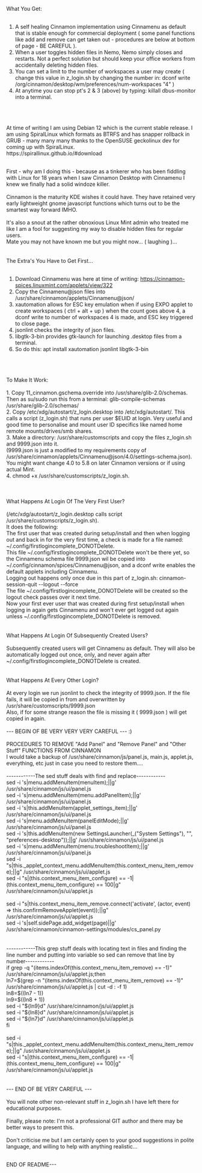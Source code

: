 
What You Get:
<br>
<br>
1. A self healing Cinnamon implementation using Cinnamenu as default that is stable enough for commercial deployment ( some panel functions like add and remove can get taken out - procedures are below at bottom of page - BE CAREFUL ).<br>
2. When a user toggles hidden files in Nemo, Nemo simply closes and restarts. Not a perfect solution but should keep your office workers from accidentally deleting hidden files.<br>
3. You can set a limit to the number of workspaces a user may create ( change this value in z_login.sh by changing the number in: dconf write /org/cinnamon/desktop/wm/preferences/num-workspaces "4" )<br>
4. At anytime you can stop pt's 2 & 3 (above) by typing: killall dbus-monitor into a terminal.
<br>
<br>
<br>
At time of writing I am using Debian 12 which is the current stable release. I am using SpiralLinux which formats as BTRFS and has snapper rollback in GRUB - many many many thanks to the OpenSUSE geckolinux dev for coming up with SpiralLinux.<br>
https://spirallinux.github.io/#download
<br><br>


First - why am I doing this - because as a tinkerer who has been fiddling with Linux for 18 years when I saw Cinnamon Desktop with Cinnamenu I knew we finally had a solid windoze killer.<br><br>
Cinnamon is the maturity KDE wishes it could have. They have retained very early lightweight gnome javascript functions which turns out to be the smartest way forward IMHO.<br><br>
It's also a snout at the rather obnoxious Linux Mint admin who treated me like I am a fool for suggesting my way to disable hidden files for regular users.<br>
Mate you may not have known me but you might now... ( laughing )...
<br>
<br>
<br>
The Extra's You Have to Get First...
<br>
<br>
1. Download Cinnamenu was here at time of writing: https://cinnamon-spices.linuxmint.com/applets/view/322<br>
2. Copy the Cinnamenu@json files into /usr/share/cinnamon/applets/Cinnamenu@json/
3. xautomation allows for ESC key emulation when if using EXPO applet to create workspaces ( ctrl + alt + up ) when the count goes above 4, a dconf write to number of workspaces 4 is made, and ESC key triggered to close page.<br>
4. jsonlint checks the integrity of json files.<br>
5. libgtk-3-bin provides gtk-launch for launching .desktop files from a terminal.<br>
6. So do this: apt install xautomation jsonlint libgtk-3-bin
<br>
<br>
<br>
To Make It Work:
<br>
<br>
1. Copy 11_cinnamon.gschema.override into /usr/share/glib-2.0/schemas. Then as su/sudo run this from a terminal: glib-compile-schemas /usr/share/glib-2.0/schemas/<br>
2. Copy /etc/xdg/autostart/z_login.desktop into /etc/xdg/autostart/. This calls a script (z_login.sh) that runs per user $EUID at login. Very useful and good time to personalise and mount user ID specifics like named home remote mounts/drives/smb shares.<br>
3. Make a directory: /usr/share/customscripts and copy the files z_login.sh and 9999.json into it.<br>
 (9999.json is just a modified to my requirements copy of /usr/share/cinnamon/applets/Cinnamenu@json/4.0/settings-schema.json). You might want change 4.0 to 5.8 on later Cinnamon versions or if using actual Mint.<br>
4. chmod +x /usr/share/customscripts/z_login.sh.<br>
<br>
<br>
<br>
What Happens At Login Of The Very First User? <br>
<br>
(/etc/xdg/autostart/z_login.desktop calls script /usr/share/customscripts/z_login.sh).
<br>It does the following:
<br>
The first user that was created during setup/install and then when logging out and back in for the very first time, a check is made for a file named: ~/.config/firstlogincomplete_DONOTDelete.<br>
This file ~/.config/firstlogincomplete_DONOTDelete won't be there yet, so the Cinnamenu schema file 9999.json wil be copied into ~/.config/cinnamon/spices/Cinnamenu@json, and a dconf write enables the default applets including Cinnamenu.<br>
Logging out happens only once due in this part of z_login.sh: cinnamon-session-quit --logout --force <br>
The file ~/.config/firstlogincomplete_DONOTDelete will be created so the logout check passes over it next time.<br>
Now your first ever user that was created during first setup/install when logging in again gets Cinnamenu and won't ever get logged out again unless ~/.config/firstlogincomplete_DONOTDelete is removed.
<br>
<br>
<br>
What Happens At Login Of Subsequently Created Users?
<br>
<br>
Subsequently created users will get Cinnamenu as default.
They will also be automatically logged out once, only, and never again after ~/.config/firstlogincomplete_DONOTDelete is created.
<br>
<br>
<br>
What Happens At Every Other Login?
<br>
<br>
At every login we run jsonlint to check the integrity of 9999.json. If the file fails, it will be copied in from and overwritten by /usr/share/customscripts/9999.json<br>
Also, if for some strange reason the file is missing it ( 9999.json ) will get copied in again.
<br>
<br>
--- BEGIN OF BE VERY VERY VERY CAREFUL --- :)
<br>
<br>
PROCEDURES TO REMOVE "Add Panel" and "Remove Panel" and "Other Stuff"  FUNCTIONS FROM CINNAMON <br>
I would take a backup of /usr/share/cinnamon/js/panel.js, main.js, applet.js, everything, etc just in case you need to restore them.... <br>
<br>
------------The sed stuff deals with find and replace------------<br>
sed -i 's|menu.addMenuItem(menuItem);||g' /usr/share/cinnamon/js/ui/panel.js <br>
sed -i 's|menu.addMenuItem(menu.addPanelItem);||g' /usr/share/cinnamon/js/ui/panel.js  <br>
sed -i 's|this.addMenuItem(applet_settings_item);||g' /usr/share/cinnamon/js/ui/panel.js  <br>
sed -i 's|menu.addMenuItem(panelEditMode);||g' /usr/share/cinnamon/js/ui/panel.js  <br>
sed -i 's|this.addMenuItem(new SettingsLauncher(_("System Settings"), "", "preferences-desktop"));||g' /usr/share/cinnamon/js/ui/panel.js  <br>
sed -i 's|menu.addMenuItem(menu.troubleshootItem);||g' /usr/share/cinnamon/js/ui/panel.js <br>
sed -i "s|this._applet_context_menu.addMenuItem(this.context_menu_item_remove);||g" /usr/share/cinnamon/js/ui/applet.js <br>  
sed -i "s|(this.context_menu_item_configure) == -1|(this.context_menu_item_configure) == 100|g" /usr/share/cinnamon/js/ui/applet.js <br>  
<br>
sed -i "s|this.context_menu_item_remove.connect('activate', (actor, event) => this.confirmRemoveApplet(event));||g" /usr/share/cinnamon/js/ui/applet.js <br>
sed -i 's|self.sidePage.add_widget(page)||g' /usr/share/cinnamon/cinnamon-settings/modules/cs_panel.py <br>
<br>
<br>
------------This grep stuff deals with locating text in files and finding the line number and putting into variable so sed can remove that line by number------------<br>
if grep -q "(items.indexOf(this.context_menu_item_remove) == -1)" /usr/share/cinnamon/js/ui/applet.js;then <br>
ln7=$(grep -n "(items.indexOf(this.context_menu_item_remove) == -1)" /usr/share/cinnamon/js/ui/applet.js | cut -d : -f 1) <br>
ln8=$((ln7 - 1)) <br>
ln9=$((ln8 + 1)) <br>
sed -i "${ln9}d" /usr/share/cinnamon/js/ui/applet.js <br>
sed -i "${ln8}d" /usr/share/cinnamon/js/ui/applet.js <br>
sed -i "${ln7}d" /usr/share/cinnamon/js/ui/applet.js<br>
fi <br>
<br>
sed -i "s|this._applet_context_menu.addMenuItem(this.context_menu_item_remove);||g" /usr/share/cinnamon/js/ui/applet.js <br>
sed -i "s|(this.context_menu_item_configure) == -1|(this.context_menu_item_configure) == 100|g" /usr/share/cinnamon/js/ui/applet.js <br>
<br>
<br>
--- END OF BE VERY CAREFUL ---<br><br>
You will note other non-relevant stuff in z_login.sh I have left there for educational purposes.<br><br>
Finally, please note: I'm not a professional GIT author and there may be better ways to present this.<br><br>
Don't criticise me but I am certainly open to your good suggestions in polite language, and willing to help with anything realistic...
<br><br>

END OF README---
